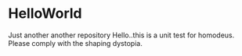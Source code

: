# HelloWorld
Just another another repository
Hello..this is a unit test for homodeus.
Please comply with the shaping dystopia.
